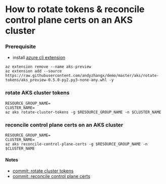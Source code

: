 # How to rotate tokens & reconcile control plane certs on an AKS cluster

### Prerequisite
 - install [azure cli extension](https://docs.microsoft.com/en-us/cli/azure/azure-cli-extensions-overview?view=azure-cli-latest)

```console
az extension remove --name aks-preview
az extension add --source https://raw.githubusercontent.com/andyzhangx/demo/master/aks/rotate-tokens/aks_preview-0.5.0-py2.py3-none-any.whl -y
```

### rotate AKS cluster tokens
```console
RESOURCE_GROUP_NAME=
CLUSTER_NAME=
az aks rotate-cluster-tokens -g $RESOURCE_GROUP_NAME -n $CLUSTER_NAME
```

### reconcile control plane certs on an AKS cluster
```console
RESOURCE_GROUP_NAME=
CLUSTER_NAME=
az aks reconcile-control-plane-certs -g $RESOURCE_GROUP_NAME -n $CLUSTER_NAME
```

#### Notes
- [commit: rotate cluster tokens](https://github.com/andyzhangx/azure-cli-extensions/commit/be645a7406fdc66772845f160d04d44db927119a)
- [commit: reconcile control plane certs](https://github.com/andyzhangx/azure-cli-extensions/commit/41db666dcd1ad73ff48dc122b81f6fb7c47816f7)
